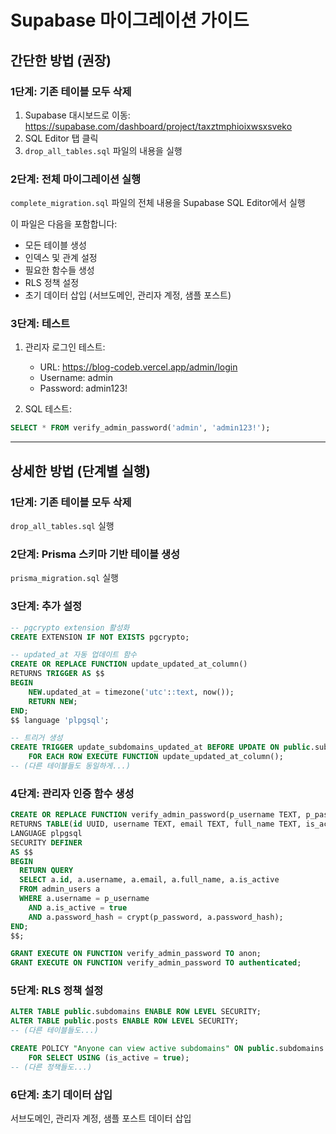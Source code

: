# Supabase 마이그레이션 가이드

## 간단한 방법 (권장)

### 1단계: 기존 테이블 모두 삭제

1. Supabase 대시보드로 이동: https://supabase.com/dashboard/project/taxztmphioixwsxsveko
2. SQL Editor 탭 클릭
3. `drop_all_tables.sql` 파일의 내용을 실행

### 2단계: 전체 마이그레이션 실행

`complete_migration.sql` 파일의 전체 내용을 Supabase SQL Editor에서 실행

이 파일은 다음을 포함합니다:
- 모든 테이블 생성
- 인덱스 및 관계 설정
- 필요한 함수들 생성
- RLS 정책 설정
- 초기 데이터 삽입 (서브도메인, 관리자 계정, 샘플 포스트)

### 3단계: 테스트

1. 관리자 로그인 테스트:
   - URL: https://blog-codeb.vercel.app/admin/login
   - Username: admin
   - Password: admin123!

2. SQL 테스트:
```sql
SELECT * FROM verify_admin_password('admin', 'admin123!');
```

---

## 상세한 방법 (단계별 실행)

### 1단계: 기존 테이블 모두 삭제

`drop_all_tables.sql` 실행

### 2단계: Prisma 스키마 기반 테이블 생성

`prisma_migration.sql` 실행

### 3단계: 추가 설정

```sql
-- pgcrypto extension 활성화
CREATE EXTENSION IF NOT EXISTS pgcrypto;

-- updated_at 자동 업데이트 함수
CREATE OR REPLACE FUNCTION update_updated_at_column()
RETURNS TRIGGER AS $$
BEGIN
    NEW.updated_at = timezone('utc'::text, now());
    RETURN NEW;
END;
$$ language 'plpgsql';

-- 트리거 생성
CREATE TRIGGER update_subdomains_updated_at BEFORE UPDATE ON public.subdomains
    FOR EACH ROW EXECUTE FUNCTION update_updated_at_column();
-- (다른 테이블들도 동일하게...)
```

### 4단계: 관리자 인증 함수 생성

```sql
CREATE OR REPLACE FUNCTION verify_admin_password(p_username TEXT, p_password TEXT)
RETURNS TABLE(id UUID, username TEXT, email TEXT, full_name TEXT, is_active BOOLEAN)
LANGUAGE plpgsql
SECURITY DEFINER
AS $$
BEGIN
  RETURN QUERY
  SELECT a.id, a.username, a.email, a.full_name, a.is_active
  FROM admin_users a
  WHERE a.username = p_username
    AND a.is_active = true
    AND a.password_hash = crypt(p_password, a.password_hash);
END;
$$;

GRANT EXECUTE ON FUNCTION verify_admin_password TO anon;
GRANT EXECUTE ON FUNCTION verify_admin_password TO authenticated;
```

### 5단계: RLS 정책 설정

```sql
ALTER TABLE public.subdomains ENABLE ROW LEVEL SECURITY;
ALTER TABLE public.posts ENABLE ROW LEVEL SECURITY;
-- (다른 테이블들도...)

CREATE POLICY "Anyone can view active subdomains" ON public.subdomains
    FOR SELECT USING (is_active = true);
-- (다른 정책들도...)
```

### 6단계: 초기 데이터 삽입

서브도메인, 관리자 계정, 샘플 포스트 데이터 삽입